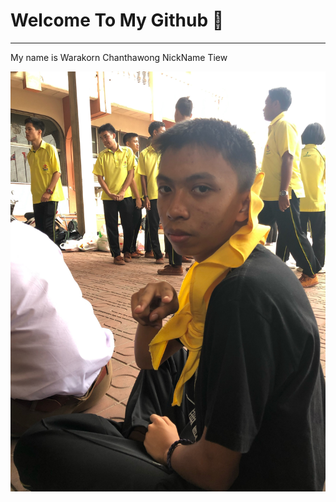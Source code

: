 # Welcome To My Github 🌈
---
My name is Warakorn Chanthawong
NickName Tiew

![Alt text](IMG_1473_Original.jpeg)
